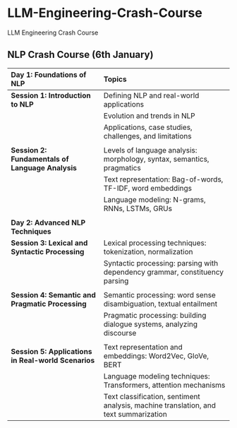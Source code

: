 # LLM-Engineering-Crash-Course

LLM Engineering Crash Course

## NLP Crash Course (6th January)


| Day 1: Foundations of NLP                                 | Topics                                                                               |
| :-------------------------------------------------------- | :----------------------------------------------------------------------------------- |
| **Session 1: Introduction to NLP**                  | Defining NLP and real-world applications                                             |
|                                                           | Evolution and trends in NLP                                                          |
|                                                           | Applications, case studies, challenges, and limitations                              |
|                                                           |                                                                                      |
| **Session 2: Fundamentals of Language Analysis**    | Levels of language analysis: morphology, syntax, semantics, pragmatics               |
|                                                           | Text representation: Bag-of-words, TF-IDF, word embeddings                           |
|                                                           | Language modeling: N-grams, RNNs, LSTMs, GRUs                                        |
|                                                           |                                                                                      |
| **Day 2: Advanced NLP Techniques**                  |                                                                                      |
| **Session 3: Lexical and Syntactic Processing**     | Lexical processing techniques: tokenization, normalization                           |
|                                                           | Syntactic processing: parsing with dependency grammar, constituency parsing          |
|                                                           |                                                                                      |
| **Session 4: Semantic and Pragmatic Processing**    | Semantic processing: word sense disambiguation, textual entailment                   |
|                                                           | Pragmatic processing: building dialogue systems, analyzing discourse                 |
|                                                           |                                                                                      |
| **Session 5: Applications in Real-world Scenarios** | Text representation and embeddings: Word2Vec, GloVe, BERT                            |
|                                                           | Language modeling techniques: Transformers, attention mechanisms                     |
|                                                           | Text classification, sentiment analysis, machine translation, and text summarization |
